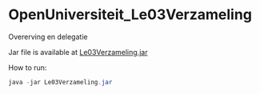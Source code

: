 # OpenUniversiteit_Le03Verzameling
Overerving en delegatie

Jar file is available at [Le03Verzameling.jar](https://github.com/simonbosman/OpenUniversiteit/tree/master/Java/Le03Verzameling/classes/artifacts/Le03Verzameling_jar)

How to run:
```java
java -jar Le03Verzameling.jar
```
